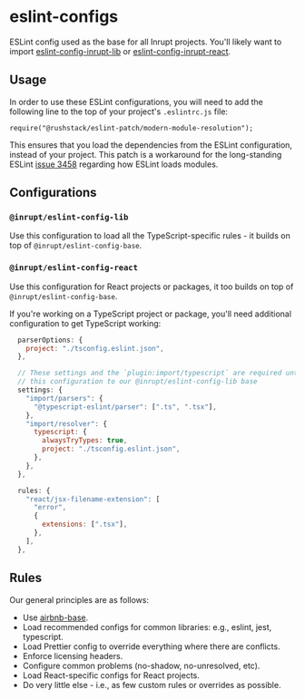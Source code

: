 # eslint-configs

ESLint config used as the base for all Inrupt projects. You'll likely want to
import [eslint-config-inrupt-lib](./eslint-config-inrupt-lib) or
[eslint-config-inrupt-react](./eslint-config-inrupt-react).

## Usage

In order to use these ESLint configurations, you will need to add the following
line to the top of your project's `.eslintrc.js` file:

```
require("@rushstack/eslint-patch/modern-module-resolution");
```

This ensures that you load the dependencies from the ESLint configuration,
instead of your project. This patch is a workaround for the long-standing ESLint
[issue 3458](https://github.com/eslint/eslint/issues/3458) regarding how ESLint
loads modules.

## Configurations

### `@inrupt/eslint-config-lib`

Use this configuration to load all the TypeScript-specific rules - it builds on
top of `@inrupt/eslint-config-base`.

### `@inrupt/eslint-config-react`

Use this configuration for React projects or packages, it too builds on top of
`@inrupt/eslint-config-base`.

If you're working on a TypeScript project or package, you'll need additional
configuration to get TypeScript working:

```js
  parserOptions: {
    project: "./tsconfig.eslint.json",
  },

  // These settings and the `plugin:import/typescript` are required until we add
  // this configuration to our @inrupt/eslint-config-lib base
  settings: {
    "import/parsers": {
      "@typescript-eslint/parser": [".ts", ".tsx"],
    },
    "import/resolver": {
      typescript: {
        alwaysTryTypes: true,
        project: "./tsconfig.eslint.json",
      },
    },
  },

  rules: {
    "react/jsx-filename-extension": [
      "error",
      {
        extensions: [".tsx"],
      },
    ],
  },
```

## Rules

Our general principles are as follows:

- Use [airbnb-base](https://www.npmjs.com/package/eslint-config-airbnb-base).
- Load recommended configs for common libraries: e.g., eslint, jest, typescript.
- Load Prettier config to override everything where there are conflicts.
- Enforce licensing headers.
- Configure common problems (no-shadow, no-unresolved, etc).
- Load React-specific configs for React projects.
- Do very little else - i.e., as few custom rules or overrides as possible.
